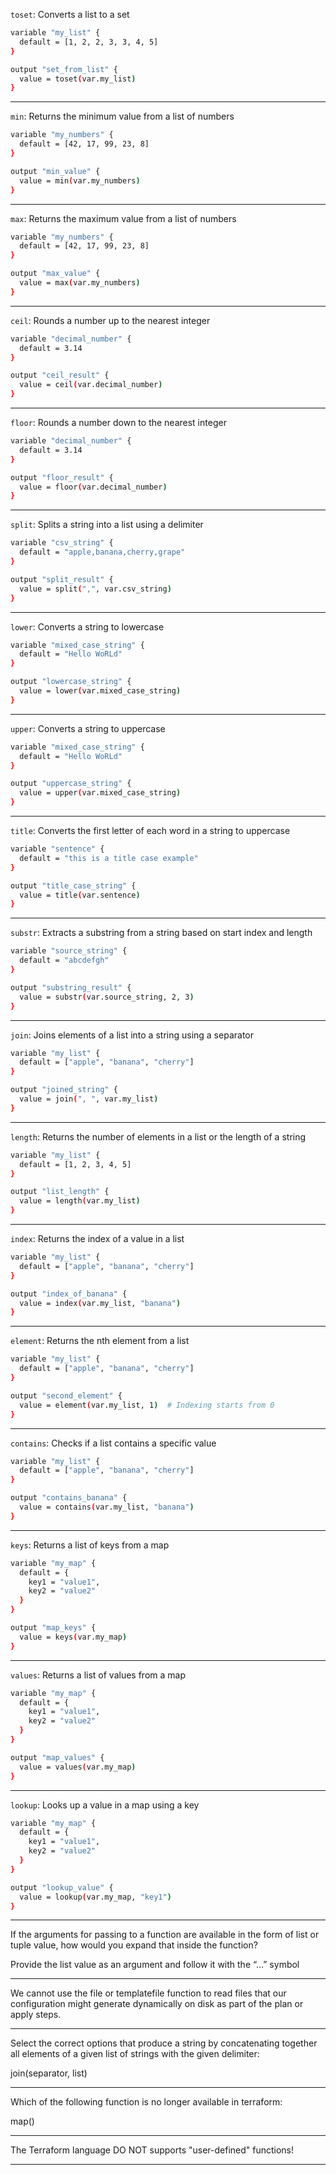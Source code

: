 


`toset`: Converts a list to a set






```bash
variable "my_list" {
  default = [1, 2, 2, 3, 3, 4, 5]
}

output "set_from_list" {
  value = toset(var.my_list)
}

```



__________________________________________________________________________________________





`min`: Returns the minimum value from a list of numbers




```bash
variable "my_numbers" {
  default = [42, 17, 99, 23, 8]
}

output "min_value" {
  value = min(var.my_numbers)
}

```



__________________________________________________________________________________________





`max`: Returns the maximum value from a list of numbers




```bash
variable "my_numbers" {
  default = [42, 17, 99, 23, 8]
}

output "max_value" {
  value = max(var.my_numbers)
}

```



__________________________________________________________________________________________





`ceil`: Rounds a number up to the nearest integer




```bash
variable "decimal_number" {
  default = 3.14
}

output "ceil_result" {
  value = ceil(var.decimal_number)
}

```



__________________________________________________________________________________________



`floor`: Rounds a number down to the nearest integer






```bash
variable "decimal_number" {
  default = 3.14
}

output "floor_result" {
  value = floor(var.decimal_number)
}

```



__________________________________________________________________________________________






`split`: Splits a string into a list using a delimiter



```bash
variable "csv_string" {
  default = "apple,banana,cherry,grape"
}

output "split_result" {
  value = split(",", var.csv_string)
}

```



__________________________________________________________________________________________




`lower`: Converts a string to lowercase





```bash
variable "mixed_case_string" {
  default = "Hello WoRLd"
}

output "lowercase_string" {
  value = lower(var.mixed_case_string)
}

```



__________________________________________________________________________________________





`upper`: Converts a string to uppercase




```bash
variable "mixed_case_string" {
  default = "Hello WoRLd"
}

output "uppercase_string" {
  value = upper(var.mixed_case_string)
}

```



__________________________________________________________________________________________




`title`: Converts the first letter of each word in a string to uppercase





```bash
variable "sentence" {
  default = "this is a title case example"
}

output "title_case_string" {
  value = title(var.sentence)
}

```



__________________________________________________________________________________________





`substr`: Extracts a substring from a string based on start index and length




```bash
variable "source_string" {
  default = "abcdefgh"
}

output "substring_result" {
  value = substr(var.source_string, 2, 3)
}

```



__________________________________________________________________________________________






`join`: Joins elements of a list into a string using a separator



```bash
variable "my_list" {
  default = ["apple", "banana", "cherry"]
}

output "joined_string" {
  value = join(", ", var.my_list)
}

```



__________________________________________________________________________________________





`length`: Returns the number of elements in a list or the length of a string




```bash
variable "my_list" {
  default = [1, 2, 3, 4, 5]
}

output "list_length" {
  value = length(var.my_list)
}

```



__________________________________________________________________________________________





`index`: Returns the index of a value in a list




```bash
variable "my_list" {
  default = ["apple", "banana", "cherry"]
}

output "index_of_banana" {
  value = index(var.my_list, "banana")
}

```



__________________________________________________________________________________________




`element`: Returns the nth element from a list





```bash
variable "my_list" {
  default = ["apple", "banana", "cherry"]
}

output "second_element" {
  value = element(var.my_list, 1)  # Indexing starts from 0
}

```



__________________________________________________________________________________________




`contains`: Checks if a list contains a specific value





```bash
variable "my_list" {
  default = ["apple", "banana", "cherry"]
}

output "contains_banana" {
  value = contains(var.my_list, "banana")
}

```



__________________________________________________________________________________________



`keys`: Returns a list of keys from a map






```bash
variable "my_map" {
  default = {
    key1 = "value1",
    key2 = "value2"
  }
}

output "map_keys" {
  value = keys(var.my_map)
}

```



__________________________________________________________________________________________



`values`: Returns a list of values from a map






```bash
variable "my_map" {
  default = {
    key1 = "value1",
    key2 = "value2"
  }
}

output "map_values" {
  value = values(var.my_map)
}

```



__________________________________________________________________________________________




`lookup`: Looks up a value in a map using a key





```bash
variable "my_map" {
  default = {
    key1 = "value1",
    key2 = "value2"
  }
}

output "lookup_value" {
  value = lookup(var.my_map, "key1")
}

```



__________________________________________________________________________________________




If the arguments for passing to a function are available in the form of list or tuple value, how would you expand that inside the function?



Provide the list value as an argument and follow it with the “…” symbol



__________________________________________________________________________________________



We cannot use the file or templatefile function to read files that our configuration might generate dynamically on disk as part of the plan or apply steps.



__________________________________________________________________________________________


Select the correct options that produce a string by concatenating together all elements of a given list of strings with the given delimiter:

join(separator, list)


__________________________________________________________________________________________



Which of the following function is no longer available in terraform:


map()


__________________________________________________________________________________________




The Terraform language DO NOT supports "user-defined" functions!




__________________________________________________________________________________________
